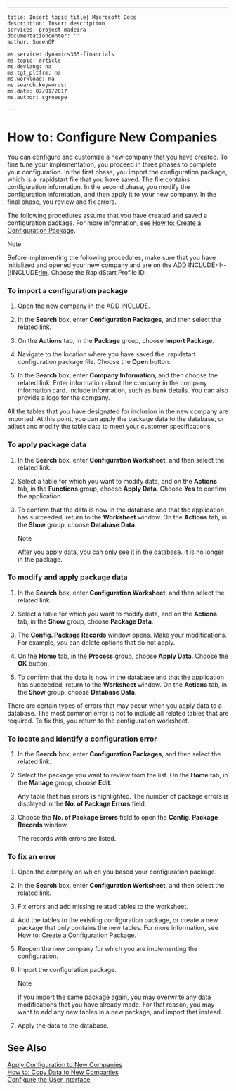 ---
    title: Insert topic title| Microsoft Docs
    description: Insert description
    services: project-madeira
    documentationcenter: ''
    author: SorenGP

    ms.service: dynamics365-financials
    ms.topic: article
    ms.devlang: na
    ms.tgt_pltfrm: na
    ms.workload: na
    ms.search.keywords:
    ms.date: 07/01/2017
    ms.author: sgroespe

    ---
# How to: Configure New Companies
You can configure and customize a new company that you have created. To fine tune your implementation, you proceed in three phases to complete your configuration. In the first phase, you import the configuration package, which is a .rapidstart file that you have saved. The file contains configuration information. In the second phase, you modify the configuration information, and then apply it to your new company. In the final phase, you review and fix errors.  
  
 The following procedures assume that you have created and saved a configuration package. For more information, see [How to: Create a Configuration Package](../FullExperience/how-to-create-a-configuration-package.md).  
  
> [!NOTE]  
>  Before implementing the following procedures, make sure that you have initialized and opened your new company and are on the ADD INCLUDE<!--[!INCLUDE[rim](../../includes/how-to-change-role-centers.md). Choose the RapidStart Profile ID.  
  
### To import a configuration package  
  
1.  Open the new company in the ADD INCLUDE<!--[!INCLUDE[nav_windows](../../includes/nav_windows_md.md)]-->.  
  
2.  In the **Search** box, enter **Configuration Packages**, and then select the related link.  
  
3.  On the **Actions** tab, in the **Package** group, choose **Import Package**.  
  
4.  Navigate to the location where you have saved the .rapidstart configuration package file. Choose the **Open** button.  
  
5.  In the **Search** box, enter **Company Information**, and then choose the related link. Enter information about the company in the company information card. Include information, such as bank details. You can also provide a logo for the company.  
  
 All the tables that you have designated for inclusion in the new company are imported. At this point, you can apply the package data to the database, or adjust and modify the table data to meet your customer specifications.  
  
### To apply package data  
  
1.  In the **Search** box, enter **Configuration Worksheet**, and then select the related link.  
  
2.  Select a table for which you want to modify data, and on the **Actions** tab, in the **Functions** group, choose **Apply Data**. Choose **Yes** to confirm the application.  
  
3.  To confirm that the data is now in the database and that the application has succeeded, return to the **Worksheet** window. On the **Actions** tab, in the **Show** group, choose **Database Data**.  
  
    > [!NOTE]  
    >  After you apply data, you can only see it in the database. It is no longer in the package.  
  
### To modify and apply package data  
  
1.  In the **Search** box, enter **Configuration Worksheet**, and then select the related link.  
  
2.  Select a table for which you want to modify data, and on the **Actions** tab, in the **Show** group, choose **Package Data**.  
  
3.  The **Config. Package Records** window opens. Make your modifications. For example, you can delete options that do not apply.  
  
4.  On the **Home** tab, in the **Process** group, choose **Apply Data**. Choose the **OK** button.  
  
5.  To confirm that the data is now in the database and that the application has succeeded, return to the **Worksheet** window. On the **Actions** tab, in the **Show** group, choose **Database Data**.  
  
 There are certain types of errors that may occur when you apply data to a database. The most common error is not to include all related tables that are required. To fix this, you return to the configuration worksheet.  
  
### To locate and identify a configuration error  
  
1.  In the **Search** box, enter **Configuration Packages**, and then select the related link.  
  
2.  Select the package you want to review from the list. On the **Home** tab, in the **Manage** group, choose **Edit**.  
  
     Any table that has errors is highlighted. The number of package errors is displayed in the **No. of Package Errors** field.  
  
3.  Choose the **No. of Package Errors** field to open the **Config. Package Records** window.  
  
     The records with errors are listed.  
  
### To fix an error  
  
1.  Open the company on which you based your configuration package.  
  
2.  In the **Search** box, enter **Configuration Worksheet**, and then select the related link.  
  
3.  Fix errors and add missing related tables to the worksheet.  
  
4.  Add the tables to the existing configuration package, or create a new package that only contains the new tables. For more information, see [How to: Create a Configuration Package](../FullExperience/how-to-create-a-configuration-package.md).  
  
5.  Reopen the new company for which you are implementing the configuration.  
  
6.  Import the configuration package.  
  
    > [!NOTE]  
    >  If you import the same package again, you may overwrite any data modifications that you have already made. For that reason, you may want to add any new tables in a new package, and import that instead.  
  
7.  Apply the data to the database.  
  
## See Also  
 [Apply Configuration to New Companies](../FullExperience/apply-configuration-to-new-companies.md)   
 [How to: Copy Data to New Companies](../FullExperience/how-to-copy-data-to-new-companies.md)   
 [Configure the User Interface](../FullExperience/configure-the-user-interface.md)